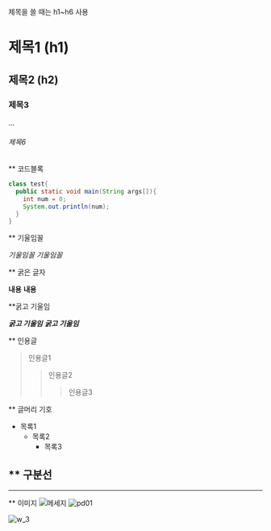 제목을 쓸 때는 h1~h6 사용
# 제목1 (h1)
## 제목2 (h2)
### 제목3
...
###### 제목6


** 코드블록
``` java
class test{
  public static void main(String args[]){
    int num = 0;
    System.out.println(num);
  }
}
```


** 기울임꼴

*기울임꼴*
_기울임꼴_

** 굵은 글자

**내용**
__내용__

**굵고 기울임

***굵고 기울임***
___굵고 기울임___



** 인용글

> 인용글1
>> 인용글2
>>> 인용글3



** 글머리 기호

+ 목록1
  + 목록2
    + 목록3
    
    
    
** 구분선
---
***



** 이미지
![메세지](이미지경로)
![pd01](https://user-images.githubusercontent.com/120345819/206955520-9cc33fb1-783a-43dc-ab73-435f44be0989.jpg)

![w_3](https://user-images.githubusercontent.com/120345819/206955620-5ed6679f-706d-4e72-8c54-d0bffa8e127a.jpg)


